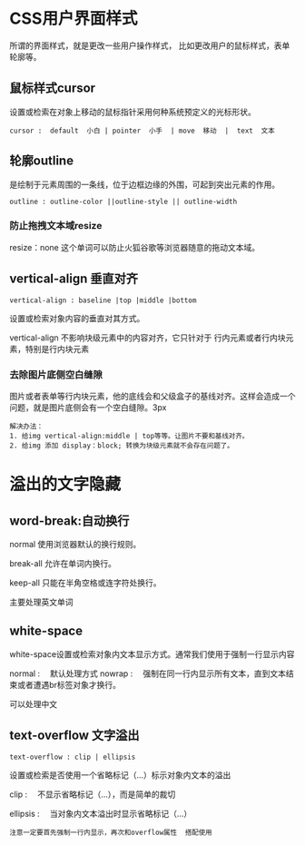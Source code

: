 # CSS用户界面样式
所谓的界面样式，就是更改一些用户操作样式， 比如更改用户的鼠标样式，表单轮廓等。

## 鼠标样式cursor
设置或检索在对象上移动的鼠标指针采用何种系统预定义的光标形状。

`cursor :  default  小白 | pointer  小手  | move  移动  |  text  文本`
## 轮廓outline
是绘制于元素周围的一条线，位于边框边缘的外围，可起到突出元素的作用。

~~~
outline : outline-color ||outline-style || outline-width
~~~
### 防止拖拽文本域resize
resize：none    这个单词可以防止火狐谷歌等浏览器随意的拖动文本域。
## vertical-align 垂直对齐
`vertical-align : baseline |top |middle |bottom`

设置或检索对象内容的垂直对其方式。

vertical-align 不影响块级元素中的内容对齐，它只针对于 行内元素或者行内块元素，特别是行内块元素

### 去除图片底侧空白缝隙
图片或者表单等行内块元素，他的底线会和父级盒子的基线对齐。这样会造成一个问题，就是图片底侧会有一个空白缝隙。3px
~~~
解决办法：
1. 给img vertical-align:middle | top等等。让图片不要和基线对齐。
2. 给img 添加 display：block; 转换为块级元素就不会存在问题了。
~~~

# 溢出的文字隐藏                 
## word-break:自动换行
normal   使用浏览器默认的换行规则。

break-all   允许在单词内换行。

keep-all    只能在半角空格或连字符处换行。

主要处理英文单词

## white-space

white-space设置或检索对象内文本显示方式。通常我们使用于强制一行显示内容 

normal : 　默认处理方式
nowrap : 　强制在同一行内显示所有文本，直到文本结束或者遭遇br标签对象才换行。

可以处理中文

## text-overflow 文字溢出
`text-overflow : clip | ellipsis`

设置或检索是否使用一个省略标记（...）标示对象内文本的溢出

clip : 　不显示省略标记（...），而是简单的裁切 

ellipsis : 　当对象内文本溢出时显示省略标记（...）
~~~
注意一定要首先强制一行内显示，再次和overflow属性  搭配使用
~~~
